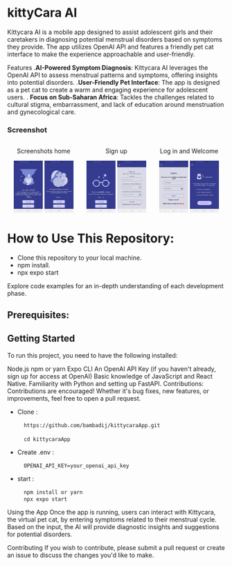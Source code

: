 # kittyCara AI
Kittycara AI is a mobile app designed to assist adolescent girls and their caretakers in diagnosing potential menstrual disorders based on symptoms they provide. The app utilizes OpenAI API and features a friendly pet cat interface to make the experience approachable and user-friendly.

Features
.**AI-Powered Symptom Diagnosis**: Kittycara AI leverages the OpenAI API to assess menstrual patterns and symptoms, offering insights into potential disorders.
.**User-Friendly Pet Interface**: The app is designed as a pet cat to create a warm and engaging experience for adolescent users.
. **Focus on Sub-Saharan Africa**: Tackles the challenges related to cultural stigma, embarrassment, and lack of education around menstruation and gynecological care.

### Screenshot

<div style="display: flex; align-items: center;">
    <div style="flex: 33.33%; text-align: center;">
        <p>Screenshots home</p>
        <img src="assets/images/10.jpeg" alt="Top" width="40%"/>
        <img src="assets/images/11.jpeg" alt="Top" width="40%"/>
    </div>
    <div style="flex: 33.33%; text-align: center;">
        <p>Sign up</p>
        <img src="assets/images/2.jpeg" alt="Top" width="40%"/>
        <img src="assets/images/4.jpeg" alt="Middle" width="40%"/>
        </div>
    <div style="flex: 33.33%; text-align: center;">
        <p>Log in and Welcome</p>
        <img src="assets/images/51.jpeg" alt="Middle" width="40%"/>
        <img src="assets/images/5.jpeg" alt="Middle" width="40%"/>
        </div>
</div>

# How to Use This Repository:

- Clone this repository to your local machine.
- npm install.
- npx expo start

Explore code examples for an in-depth understanding of each development phase.

## Prerequisites:
## Getting Started

To run this project, you need to have the following installed:

Node.js
npm or yarn
Expo CLI
An OpenAI API Key (if you haven't already, sign up for access at OpenAI)
Basic knowledge of JavaScript and React Native.
Familiarity with Python and setting up FastAPI.
Contributions:
Contributions are encouraged! Whether it's bug fixes, new features, or improvements, feel free to open a pull request.

- Clone :

        https://github.com/bambadij/kittycaraApp.git
        
        cd kittycaraApp
- Create .env :

        OPENAI_API_KEY=your_openai_api_key


- start : 

        npm install or yarn
        npx expo start

Using the App
Once the app is running, users can interact with Kittycara, the virtual pet cat, by entering symptoms related to their menstrual cycle. Based on the input, the AI will provide diagnostic insights and suggestions for potential disorders.

Contributing
If you wish to contribute, please submit a pull request or create an issue to discuss the changes you'd like to make.
